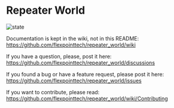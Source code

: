 # Repeater World

![state](https://github.com/flexpointtech/repeater_world/actions/workflows/push.yml/badge.svg)

Documentation is kept in the wiki, not in this README: https://github.com/flexpointtech/repeater_world/wiki

If you have a question, please, post it here: https://github.com/flexpointtech/repeater_world/discussions

If you found a bug or have a feature request, please post it here: https://github.com/flexpointtech/repeater_world/issues

If you want to contribute, please read: https://github.com/flexpointtech/repeater_world/wiki/Contributing
